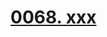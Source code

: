 # [0068. xxx](https://github.com/Tdahuyou/TNotes.react/tree/main/notes/0068.%20xxx)

<!-- region:toc -->

<!-- endregion:toc -->
